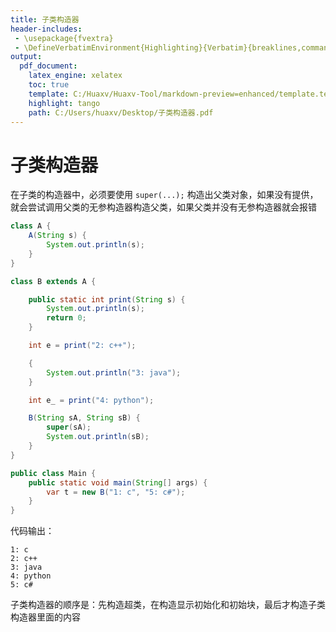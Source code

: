 ```yaml
---
title: 子类构造器
header-includes:
 - \usepackage{fvextra}
 - \DefineVerbatimEnvironment{Highlighting}{Verbatim}{breaklines,commandchars=\\\{\}}
output:
  pdf_document:
    latex_engine: xelatex
    toc: true
    template: C:/Huaxv/Huaxv-Tool/markdown-preview=enhanced/template.tex
    highlight: tango
    path: C:/Users/huaxv/Desktop/子类构造器.pdf
---
```


# 子类构造器

在子类的构造器中，必须要使用 `super(...);` 构造出父类对象，如果没有提供，就会尝试调用父类的无参构造器构造父类，如果父类并没有无参构造器就会报错



```java
class A {
    A(String s) {
        System.out.println(s);
    }
}

class B extends A {

    public static int print(String s) {
        System.out.println(s);
        return 0;
    }

    int e = print("2: c++");

    {
        System.out.println("3: java");
    }

    int e_ = print("4: python");

    B(String sA, String sB) {
        super(sA);
        System.out.println(sB);
    }
}

public class Main {
    public static void main(String[] args) {
        var t = new B("1: c", "5: c#");
    }
}
```

代码输出：

```
1: c
2: c++
3: java
4: python
5: c#
```

子类构造器的顺序是：先构造超类，在构造显示初始化和初始块，最后才构造子类构造器里面的内容
